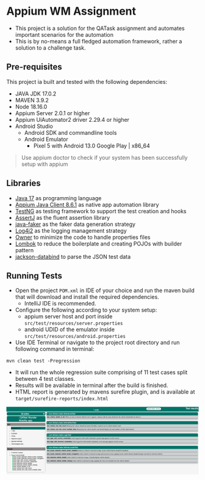 # Appium WM Assignment

* This project is a solution for the QATask assignment and automates important scenarios for the automation
* This is by no-means a full fledged automation framework, rather a solution to a challenge task.

## Pre-requisites

This project ia built and tested with the following dependencies:

* JAVA JDK 17.0.2
* MAVEN 3.9.2
* Node 18.16.0
* Appium Server 2.0.1 or higher
* Appium UiAutomator2 driver 2.29.4 or higher
* Android Studio
  * Android SDK and commandline tools
  * Android Emulator
    * Pixel 5 with Android 13.0 Google Play | x86_64

> Use appium doctor to check if your system has been successfully setup with appium


## Libraries

* [Java 17](https://openjdk.org/projects/jdk/17/) as programming language
* [Appium Java Client 8.6.1](https://mvnrepository.com/artifact/io.appium/java-client/8.6.0) as native app automation library
* [TestNG](https://mvnrepository.com/artifact/org.testng/testng/7.8.0) as testing framework to support the test creation and hooks
* [AssertJ](https://assertj.github.io/doc/) as the fluent assertion library
* [java-faker](https://github.com/DiUS/java-faker) as the faker data generation strategy
* [Log4j2](https://logging.apache.org/log4j/2.x/) as the logging management strategy
* [Owner](https://github.com/matteobaccan/owner) to minimize the code to handle properties files
* [Lombok](https://projectlombok.org/) to reduce the boilerplate and creating POJOs with builder pattern
* [jackson-databind](https://github.com/FasterXML/jackson-databind) to parse the JSON test data

## Running Tests

* Open the project `POM.xml` in IDE of your choice and run the maven build that will download and install the required dependencies.
  * IntelliJ IDE is recommended.
* Configure the following according to your system setup:
  * appium server host and port inside `src/test/resources/server.properties`
  * android UDID of the emulator inside `src/test/resources/android.properties`
* Use IDE Terminal or navigate to the project root directory and run following command in terminal:
```shell
mvn clean test -Pregression
```
* It will run the whole regression suite comprising of 11 test cases split between 4 test classes.
* Results will be available in terminal after the build is finished.
* HTML report is generated by mavens surefire plugin, and is available at `target/surefire-reports/index.html`

<img src="doc/surefire-html-report.png" alt="HTML test report">
